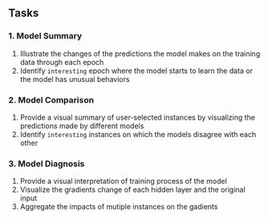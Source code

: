 ## Tasks
### 1. Model Summary
   1. Illustrate the changes of the predictions the model makes on the training data through each epoch
   2. Identify `interesting` epoch where the model starts to learn the data or the model has unusual behaviors
   
### 2. Model Comparison
   1. Provide a visual summary of user-selected instances by visualizing the predictions made by different models
   2. Identify `interesting` instances on which the models disagree with each other
   
### 3. Model Diagnosis 
   1. Provide a visual interpretation of training process of the model
   2. Visualize the gradients change of each hidden layer and the original input
   2. Aggregate the impacts of mutiple instances on the gadients
